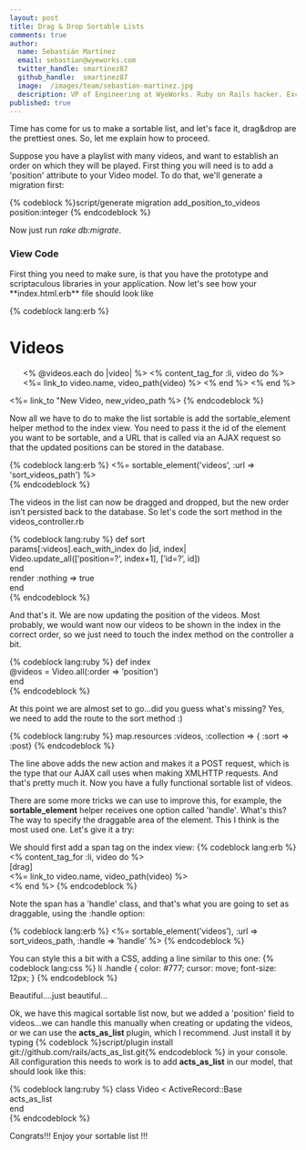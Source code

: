 ```yaml
---
layout: post
title: Drag & Drop Sortable Lists
comments: true
author:
  name: Sebastián Martínez
  email: sebastian@wyeworks.com
  twitter_handle: smartinez87
  github_handle:  smartinez87
  image:  /images/team/sebastian-martinez.jpg
  description: VP of Engineering at WyeWorks. Ruby on Rails hacker. ExceptionNotification maintainer. Coffee & bacon lover.
published: true
---
```

Time has come for us to make a sortable list, and let's face it, drag&drop are the prettiest ones. So, let me explain how to proceed.

Suppose you have a playlist with many videos, and want to establish an order on which they will be played. First thing you will need is to add a 'position' attribute to your Video model. To do that, we'll generate a migration first:

<!--more-->

{% codeblock %}script/generate migration add_position_to_videos position:integer
{% endcodeblock %}

Now just run *rake db:migrate*.

<h3> View Code </h3>
First thing you need to make sure, is that you have the prototype and scriptaculous libraries in your application. Now let's see how your **index.html.erb** file should look like

{% codeblock lang:erb %}   <h1>Videos</h1>  
   <ul id="videos">  
     <% @videos.each do |video| %>  
       <% content_tag_for :li, video do %>  
         <%= link_to video.name, video_path(video) %>  
       <% end %>  
     <% end %>  
   </ul>  
   <%= link_to "New Video, new_video_path %>  
{% endcodeblock %}

Now all we have to do to make the list sortable is add the sortable_element helper method to the index view. You need to pass it the id of the element you want to be sortable, and a URL that is called via an AJAX request so that the updated positions can be stored in the database.

{% codeblock lang:erb %}   <%= sortable_element('videos', :url => 'sort_videos_path') %>  
{% endcodeblock %}

The videos in the list can now be dragged and dropped, but the new order isn’t persisted back to the database.
So let's code the sort method in the videos_controller.rb

{% codeblock lang:ruby %}   def sort  
     params[:videos].each_with_index do |id, index|  
       Video.update_all([’position=?’, index+1], [’id=?’, id])  
     end  
     render :nothing => true  
   end  
{% endcodeblock %}

And that's it. We are now updating the position of the videos.
Most probably, we would want now our videos to be shown in the index in the correct order, so we just need to touch the index method on the controller a bit.

{% codeblock lang:ruby %}   def index  
     @videos = Video.all(:order => ’position’)  
   end  
{% endcodeblock %}

At this point we are almost set to go...did you guess what's missing? Yes, we need to add the route to the sort method :)

{% codeblock lang:ruby %}   map.resources :videos, :collection => { :sort => :post}  {% endcodeblock %}

The line above adds the new action and makes it a POST request, which is the type that our AJAX call uses when making XMLHTTP requests.
And that's pretty much it. Now you have a fully functional sortable list of videos.

There are some more tricks we can use to improve this, for example, the **sortable_element** helper receives one option called 'handle'. What's this? The way to specify the draggable area of the element. This I think is the most used one. Let's give it a try:

We should first add a span tag on the index view:
{% codeblock lang:erb %} <% content_tag_for :li, video do %>  
   <span class="handle">[drag]</span>  
   <%= link_to video.name, video_path(video) %>  
 <% end %> 
{% endcodeblock %}

Note the span has a 'handle' class, and that's what you are going to set as draggable, using the :handle option:

{% codeblock lang:erb %}   <%= sortable_element(’videos’), :url => sort_videos_path, :handle => ’handle’ %>  {% endcodeblock %}

You can style this a bit with a CSS, adding a line similar to this one:
{% codeblock lang:css %} li .handle { color: #777; cursor: move; font-size: 12px; } {% endcodeblock %}

Beautiful....just beautiful...

Ok, we have this magical sortable list now, but we added a 'position' field to videos...we can handle this manually when creating or updating the videos, or we can use the **acts_as_list** plugin, which I recommend.
Just install it by typing {% codeblock %}script/plugin install git://github.com/rails/acts_as_list.git{% endcodeblock %} in your console.
All configuration this needs to work is to add **acts_as_list** in our model, that should look like this:

{% codeblock lang:ruby %}   class Video < ActiveRecord::Base  
     acts_as_list  
   end  
{% endcodeblock %}

Congrats!!! Enjoy your sortable list !!!
